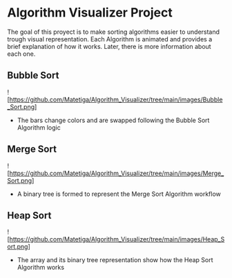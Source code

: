 # Algorithm Visualizer Project 
The goal of this proyect is to make sorting algorithms easier to understand trough visual representation.
Each Algorithm is animated and provides a brief explanation of how it works. 
Later, there is more information about each one.

## Bubble Sort 
![https://github.com/Matetiga/Algorithm_Visualizer/tree/main/images/Bubble_Sort.png]
- The bars change colors and are swapped following the Bubble Sort Algorithm logic

## Merge Sort 
![https://github.com/Matetiga/Algorithm_Visualizer/tree/main/images/Merge_Sort.png]
- A binary tree is formed to represent the Merge Sort Algorithm workflow

## Heap Sort
![https://github.com/Matetiga/Algorithm_Visualizer/tree/main/images/Heap_Sort.png]
- The array and its binary tree representation show how the Heap Sort Algorithm works

